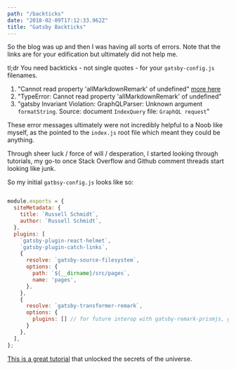```yaml
---
path: "/backticks"
date: "2018-02-09T17:12:33.962Z"
title: "Gatsby Backticks"
---
```


So the blog was up and then I was having all sorts of errors. Note that the links are for your edification but ultimately did not help me.

tl;dr
You need backticks - not single quotes - for your `gatsby-config.js` filenames.

1. "Cannot read property 'allMarkdownRemark' of undefined" [more here](https://github.com/DSchau/gatsby-blog-starter-kit/issues/9)
2. "TypeError: Cannot read property 'allMarkdownRemark' of undefined"
3. "gatsby Invariant Violation: GraphQLParser: Unknown argument `formatString`. Source: document `IndexQuery` file: `GraphQL request`"

These error messages ultimately were not incredibly helpful to a Noob like myself, as the pointed to the `index.js` root file which meant they could be anything.

Through sheer luck / force of will / desperation, I started looking through tutorials, my go-to once Stack Overflow and Github comment threads start looking like junk.   

So my initial `gatbsy-config.js` looks like so:

```javascript

module.exports = {
  siteMetadata: {
    title: `Russell Schmidt`,
    author: `Russell Schmidt`,
  },
  plugins: [
    `gatsby-plugin-react-helmet`,
    `gatsby-plugin-catch-links`,
    {
      resolve: `gatsby-source-filesystem`,
      options: {
        path: `${__dirname}/src/pages`,
        name: 'pages',
      },
    },
    {
      resolve: `gatsby-transformer-remark`,
      options: {
        plugins: [] // for future interop with gatsby-remark-prismjs, gatsby-remark-copy-linked-files, gatsby-remark-images
      }
    },
  ],
};

```

[This is a great tutorial](https://medium.freecodecamp.org/how-to-build-a-react-and-gatsby-powered-blog-in-about-10-minutes-625c35c06481) that unlocked the secrets of the universe.
